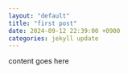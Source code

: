 ```yaml
---
layout: "default"
title: "first post"
date: 2024-09-12 22:39:00 +0900
categories: jekyll update
---
```

content goes here